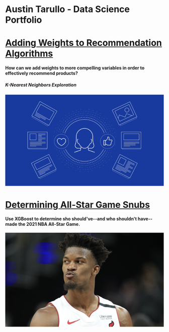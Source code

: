 # Austin Tarullo - Data Science Portfolio

# [Adding Weights to Recommendation Algorithms](https://github.com/atarullo/Austin_Tarullo_Portfolio)
#### How can we add weights to more compelling variables in order to effectively recommend products?
##### K-Nearest Neighbors Exploration

![](/images/rec_image.png)


# [Determining All-Star Game Snubs](https://github.com/atarullo/Austin_Tarullo_Portfolio)
#### Use XGBoost to determine sho should've--and who shouldn't have--made the 2021 NBA All-Star Game.

![](/images/jb.jpg)
